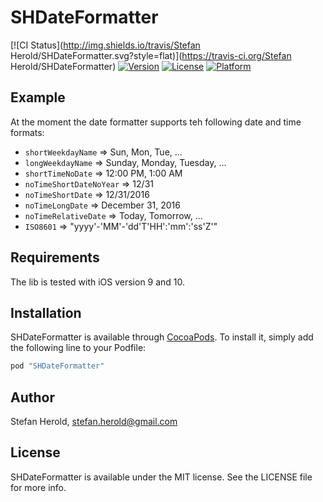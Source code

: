 # SHDateFormatter

[![CI Status](http://img.shields.io/travis/Stefan Herold/SHDateFormatter.svg?style=flat)](https://travis-ci.org/Stefan Herold/SHDateFormatter)
[![Version](https://img.shields.io/cocoapods/v/SHDateFormatter.svg?style=flat)](http://cocoapods.org/pods/SHDateFormatter)
[![License](https://img.shields.io/cocoapods/l/SHDateFormatter.svg?style=flat)](http://cocoapods.org/pods/SHDateFormatter)
[![Platform](https://img.shields.io/cocoapods/p/SHDateFormatter.svg?style=flat)](http://cocoapods.org/pods/SHDateFormatter)

## Example

At the moment the date formatter supports teh following date and time formats:
* `shortWeekdayName`       => Sun, Mon, Tue, ...
* `longWeekdayName`        => Sunday, Monday, Tuesday, ...
* `shortTimeNoDate`        => 12:00 PM, 1:00 AM
* `noTimeShortDateNoYear`  => 12/31
* `noTimeShortDate`        => 12/31/2016
* `noTimeLongDate`         => December 31, 2016
* `noTimeRelativeDate`     => Today, Tomorrow, ...
* `ISO8601`                => "yyyy'-'MM'-'dd'T'HH':'mm':'ss'Z'"

## Requirements

The lib is tested with iOS version 9 and 10.

## Installation

SHDateFormatter is available through [CocoaPods](http://cocoapods.org). To install
it, simply add the following line to your Podfile:

```ruby
pod "SHDateFormatter"
```

## Author

Stefan Herold, stefan.herold@gmail.com

## License

SHDateFormatter is available under the MIT license. See the LICENSE file for more info.
